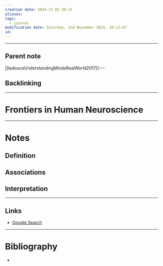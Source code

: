 ```yaml
---
creation date: 2024-11-02 20:11
aliases: 
tags:
  - journal
modification date: Saturday, 2nd November 2024, 20:11:47
id:
---
```

---

## Parent note
[[ladouceUnderstandingMindsRealWorld2017]]---
## Backlinking


---
# Frontiers in Human Neuroscience


---
# Notes

## Definition

## Associations

## Interpretation

---
## Links
- [Google Search](https://www.google.com/search?q=Frontiers+in+Human+Neuroscience)

---
# Bibliography
+ 